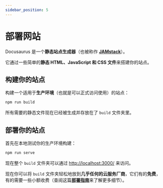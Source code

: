 ```yaml
---
sidebar_position: 5
---
```


# 部署网站

Docusaurus 是一个**静态站点生成器**（也被称作 **[JAMstack](https://jamstack.org/)**）。

它通过一些简单的**静态 HTML、JavaScript 和 CSS 文件**来搭建你的站点。

## 构建你的站点

构建一个适用于**生产环境**（也就是可以正式访问使用）的站点：

```bash
npm run build
```

所有需要的静态文件现在已经被生成并存放在了 `build` 文件夹里。

## 部署你的站点

首先在本地测试你的生产环境构建：

```bash
npm run serve
```

现在整个 `build` 文件夹可以通过 [http://localhost:3000/](http://localhost:3000/) 来访问。

现在你可以将 `build` 文件夹轻松地放到**几乎任何的云服务厂商**，它们有的**免费**，有的需要一些小额收费（查阅这篇[**部署指南**](https://docusaurus.io/docs/deployment)来了解更多细节）。
